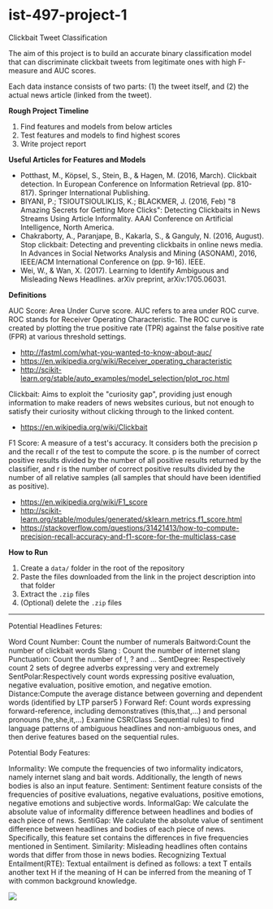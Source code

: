 # ist-497-project-1

Clickbait Tweet Classification

The aim of this project is to build an accurate binary classification model that can discriminate clickbait tweets from legitimate ones with high F-measure and AUC scores.

Each data instance consists of two parts: (1) the tweet itself, and (2) the actual news article (linked from the tweet).

**Rough Project Timeline**

1. Find features and models from below articles
2. Test features and models to find highest scores
3. Write project report

**Useful Articles for Features and Models**

- Potthast, M., Köpsel, S., Stein, B., & Hagen, M. (2016, March). Clickbait detection. In European Conference on Information Retrieval (pp. 810-817). Springer International Publishing.
- BIYANI, P.; TSIOUTSIOULIKLIS, K.; BLACKMER, J. (2016, Feb) "8 Amazing Secrets for Getting More Clicks": Detecting Clickbaits in News Streams Using Article Informality. AAAI Conference on Artificial Intelligence, North America.
- Chakraborty, A., Paranjape, B., Kakarla, S., & Ganguly, N. (2016, August). Stop clickbait: Detecting and preventing clickbaits in online news media. In Advances in Social Networks Analysis and Mining (ASONAM), 2016, IEEE/ACM International Conference on (pp. 9-16). IEEE.
- Wei, W., & Wan, X. (2017). Learning to Identify Ambiguous and Misleading News Headlines. arXiv preprint, arXiv:1705.06031.

**Definitions**

AUC Score: Area Under Curve score. AUC refers to area under ROC curve. ROC stands for Receiver Operating Characteristic. The ROC curve is created by plotting the true positive rate (TPR) against the false positive rate (FPR) at various threshold settings.

- http://fastml.com/what-you-wanted-to-know-about-auc/
- https://en.wikipedia.org/wiki/Receiver_operating_characteristic
- http://scikit-learn.org/stable/auto_examples/model_selection/plot_roc.html

Clickbait: Aims to exploit the "curiosity gap", providing just enough information to make readers of news websites curious, but not enough to satisfy their curiosity without clicking through to the linked content.

- https://en.wikipedia.org/wiki/Clickbait

F1 Score: A measure of a test's accuracy. It considers both the precision p and the recall r of the test to compute the score. p is the number of correct positive results divided by the number of all positive results returned by the classifier, and r is the number of correct positive results divided by the number of all relative samples (all samples that should have been identified as positive).

- https://en.wikipedia.org/wiki/F1_score
- http://scikit-learn.org/stable/modules/generated/sklearn.metrics.f1_score.html
- https://stackoverflow.com/questions/31421413/how-to-compute-precision-recall-accuracy-and-f1-score-for-the-multiclass-case

**How to Run**

1. Create a `data/` folder in the root of the repository
2. Paste the files downloaded from the link in the project description into that folder
3. Extract the `.zip` files
4. (Optional) delete the `.zip` files

--------------------------------------------------------------------------------------------------------------------------------------

Potential Headlines Fetures:

Word Count
Number: Count the number of numerals
Baitword:Count the number of clickbait words
Slang : Count the number of internet slang
Punctuation: Count the number of !, ? and ...
SentDegree: Respectively count 2 sets of degree adverbs expressing very and extremely
SentPolar:Respectively count words expressing positive evaluation, negative evaluation, positive emotion, and negative emotion.
Distance:Compute the average distance between governing and dependent words (identified by LTP parser5 )
Forward Ref: Count words expressing forward-reference, including demonstratives (this,that,...) and personal pronouns (he,she,it,...)
Examine CSR(Class Sequential rules) 
to find language patterns of ambiguous headlines and non-ambiguous ones, and then derive features based on the sequential rules.

Potential Body Features:

Informality: We compute the frequencies of two informality indicators, namely internet slang and bait words. Additionally, the length of news bodies is also an input feature. 
Sentiment: Sentiment feature consists of the frequencies of positive evaluations, negative evaluations, positive emotions, negative emotions and subjective words. 
InformalGap: We calculate the absolute value of informality difference between headlines and bodies of each piece of news.
SentiGap: We calculate the absolute value of sentiment difference between headlines and bodies of each piece of news. Specifically, this feature set contains the differences in five frequencies mentioned in Sentiment.
Similarity: Misleading headlines often contains words that differ from those in news bodies. 
Recognizing Textual Entailment(RTE): Textual entailment is defined as follows: a text T entails another text H if the meaning of H can be inferred from the meaning of T with common background knowledge.


![](https://raw.githubusercontent.com/kas/ist-497-project-1/master/data.png)
